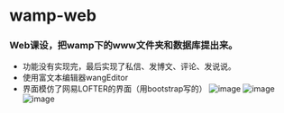 # wamp-web
### Web课设，把wamp下的www文件夹和数据库提出来。
- 功能没有实现完，最后实现了私信、发博文、评论、发说说。
- 使用富文本编辑器wangEditor
- 界面模仿了网易LOFTER的界面（用bootstrap写的）
![image](https://wx2.sinaimg.cn/mw690/747777bbly1fmpwwdokq9j211j0hnq3x.jpg)
![image](https://wx4.sinaimg.cn/mw690/747777bbly1fmpwwgrw43j211s0hsmzx.jpg)
![image](https://wx3.sinaimg.cn/mw690/747777bbly1flfeeuyfiwj211g0jen1m.jpg)

